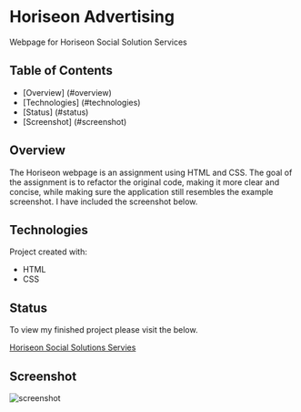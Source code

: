 # Horiseon Advertising 
Webpage for Horiseon Social Solution Services

## Table of Contents
* [Overview] (#overview)
* [Technologies] (#technologies)
* [Status] (#status)
* [Screenshot] (#screenshot)

## Overview
The Horiseon webpage is an assignment using HTML and CSS. The goal of the assignment is to refactor the original code, making it
more clear and concise, while making sure the application still resembles the example screenshot. I have included the screenshot below.

## Technologies
Project created with:
* HTML
* CSS

## Status
To view my finished project please visit the below.

[Horiseon Social Solutions Servies](https://achung92.github.io/horiseon-advertising/)

## Screenshot

![screenshot](images/01-html-css-git-homework-demo.png)

